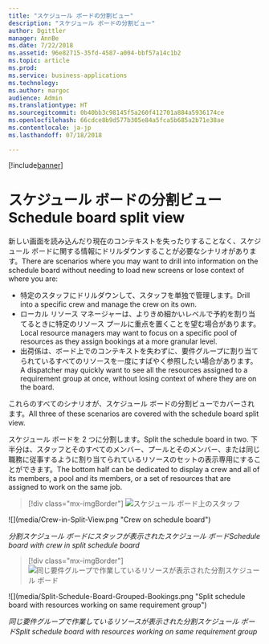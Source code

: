 ```yaml
---
title: "スケジュール ボードの分割ビュー"
description: "スケジュール ボードの分割ビュー"
author: Dgittler
manager: AnnBe
ms.date: 7/22/2018
ms.assetid: 96e82715-35fd-4587-a004-bbf57a14c1b2
ms.topic: article
ms.prod: 
ms.service: business-applications
ms.technology: 
ms.author: margoc
audience: Admin
ms.translationtype: HT
ms.sourcegitcommit: 0b40bb3c98145f5a260f412701a884a5936174ce
ms.openlocfilehash: 66cdce8b9d577b305e84a5fca5b685a2b71e38ae
ms.contentlocale: ja-jp
ms.lasthandoff: 07/18/2018

---
```


[!include[banner](../../../../includes/banner.md)]


#  <a name="schedule-board-split-view"></a><span data-ttu-id="543a4-103">スケジュール ボードの分割ビュー</span><span class="sxs-lookup"><span data-stu-id="543a4-103">Schedule board split view</span></span>


<span data-ttu-id="543a4-104">新しい画面を読み込んだり現在のコンテキストを失ったりすることなく、スケジュール ボードに関する情報にドリルダウンすることが必要なシナリオがあります。</span><span class="sxs-lookup"><span data-stu-id="543a4-104">There are scenarios where you may want to drill into information on the schedule board without needing to load new screens or lose context of where you are:</span></span>

*   <span data-ttu-id="543a4-105">特定のスタッフにドリルダウンして、スタッフを単独で管理します。</span><span class="sxs-lookup"><span data-stu-id="543a4-105">Drill into a specific crew and manage the crew on its own.</span></span> 
*   <span data-ttu-id="543a4-106">ローカル リソース マネージャーは、よりきめ細かいレベルで予約を割り当てるときに特定のリソース プールに重点を置くことを望む場合があります。</span><span class="sxs-lookup"><span data-stu-id="543a4-106">Local resource managers may want to focus on a specific pool of resources as they assign bookings at a more granular level.</span></span>
*   <span data-ttu-id="543a4-107">出荷係は、ボード上でのコンテキストを失わずに、要件グループに割り当てられているすべてのリソースを一度にすばやく参照したい場合があります。</span><span class="sxs-lookup"><span data-stu-id="543a4-107">A dispatcher may quickly want to see all the resources assigned to a requirement group at once, without losing context of where they are on the board.</span></span>

<span data-ttu-id="543a4-108">これらのすべてのシナリオが、スケジュール ボードの分割ビューでカバーされます。</span><span class="sxs-lookup"><span data-stu-id="543a4-108">All three of these scenarios are covered with the schedule board split view.</span></span>

<span data-ttu-id="543a4-109">スケジュール ボードを 2 つに分割します。</span><span class="sxs-lookup"><span data-stu-id="543a4-109">Split the schedule board in two.</span></span> <span data-ttu-id="543a4-110">下半分は、スタッフとそのすべてのメンバー、プールとそのメンバー、または同じ職務に従事するように割り当てられているリソースのセットの表示専用にすることができます。</span><span class="sxs-lookup"><span data-stu-id="543a4-110">The bottom half can be dedicated to display a crew and all of its members, a pool and its members, or a set of resources that are assigned to work on the same job.</span></span>

> [!div class="mx-imgBorder"]
> <span data-ttu-id="543a4-111">![](media/Crew-in-Split-View.png "スケジュール ボード上のスタッフ")
<!-- picture --></span><span class="sxs-lookup"><span data-stu-id="543a4-111">![](media/Crew-in-Split-View.png "Crew on schedule board")
<!-- picture --></span></span>

<span data-ttu-id="543a4-112">*分割スケジュール ボードにスタッフが表示されたスケジュール ボード*</span><span class="sxs-lookup"><span data-stu-id="543a4-112">*Schedule board with crew in split schedule board*</span></span>

> [!div class="mx-imgBorder"]
> <span data-ttu-id="543a4-113">![](media/Split-Schedule-Board-Grouped-Bookings.png "同じ要件グループで作業しているリソースが表示された分割スケジュール ボード")
<!-- picture --></span><span class="sxs-lookup"><span data-stu-id="543a4-113">![](media/Split-Schedule-Board-Grouped-Bookings.png "Split schedule board with resources working on same requirement group")
<!-- picture --></span></span>

<span data-ttu-id="543a4-114">*同じ要件グループで作業しているリソースが表示された分割スケジュール ボード*</span><span class="sxs-lookup"><span data-stu-id="543a4-114">*Split schedule board with resources working on same requirement group*</span></span>

